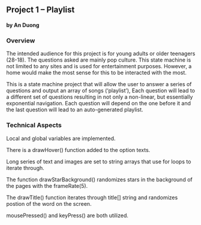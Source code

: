## Project 1 – Playlist
#### by An Duong


### Overview
The intended audience for this project is for young adults or older teenagers (28-18). The questions asked are mainly pop culture. This state machine is not limited to any sites and is used for entertainment purposes. However, a home would make the most sense for this to be interacted with the most.

This is a state machine project that will allow the user to answer a series of questions and output an array of songs (‘playlist’), Each question will lead to a different set of questions resulting in not only a non-linear, but essentially exponential navigation. Each question will depend on the one before it and the last question will lead to an auto-generated playlist.



### Technical Aspects
Local and global variables are implemented. 

There is a drawHover() function added to the option texts. 

Long series of text and images are set to string arrays that use for loops to iterate through. 

The function drawStarBackground() randomizes stars in the background of the pages with the frameRate(5). 

The drawTitle() function iterates through title[] string and randomizes postion of the word on the screen. 

mousePressed() and keyPress() are both utilized.